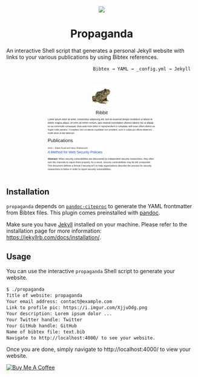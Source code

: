 <div align="center">
<img align="center" src="https://user-images.githubusercontent.com/18099289/60742609-54d56180-9f6e-11e9-9c5a-3e0009b7c707.png" height="200">
</div>
<h1 align="center">Propaganda</h1>

An interactive Shell script that generates a personal Jekyll website with links to your various publications by using Bibtex references.

```
                                Bibtex → YAML → _config.yml → Jekyll
```

![](propaganda.png)

## Installation

`propaganda` depends on [`pandoc-citeproc`](https://github.com/jgm/pandoc-citeproc) to generate the YAML frontmatter from Bibtex files. This plugin comes preinstalled with [pandoc](https://pandoc.org/).

Make sure you have [Jekyll](https://jekyllrb.com/) installed on your machine. Please refer to the installation page for more information: https://jekyllrb.com/docs/installation/.

## Usage

You can use the interactive `propaganda` Shell script to generate your website.

```
$ ./propaganda 
Title of website: propaganda
Your email address: contact@example.com
Link to profile pic: https://i.imgur.com/XjjuOdg.png
Your description: Lorem ipsum dolor ...
Your Twitter handle: Twitter
Your GitHub handle: GitHub
Name of bibtex file: text.bib
Navigate to http://localhost:4000/ to see your website.
```

Once you are done, simply navigate to http://localhost:4000/ to view your website.

<a href="https://www.buymeacoffee.com/edoverflow" target="_blank"><img src="https://www.buymeacoffee.com/assets/img/custom_images/orange_img.png" alt="Buy Me A Coffee" style="height: auto !important;width: auto !important;" ></a>
